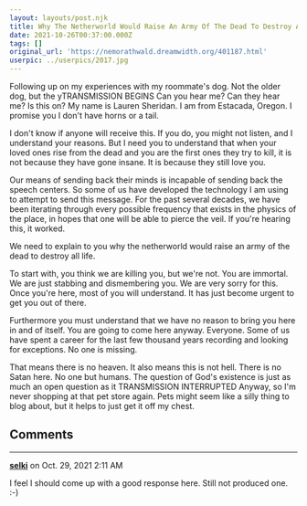 ```yaml
---
layout: layouts/post.njk
title: Why The Netherworld Would Raise An Army Of The Dead To Destroy All Life
date: 2021-10-26T00:37:00.000Z
tags: []
original_url: 'https://nemorathwald.dreamwidth.org/401187.html'
userpic: ../userpics/2017.jpg
---
```

Following up on my experiences with my roommate's dog. Not the older dog, but the yTRANSMISSION BEGINS Can you hear me? Can they hear me? Is this on? My name is Lauren Sheridan. I am from Estacada, Oregon. I promise you I don't have horns or a tail.

I don't know if anyone will receive this. If you do, you might not listen, and I understand your reasons. But I need you to understand that when your loved ones rise from the dead and you are the first ones they try to kill, it is not because they have gone insane. It is because they still love you.

Our means of sending back their minds is incapable of sending back the speech centers. So some of us have developed the technology I am using to attempt to send this message. For the past several decades, we have been iterating through every possible frequency that exists in the physics of the place, in hopes that one will be able to pierce the veil. If you're hearing this, it worked.

We need to explain to you why the netherworld would raise an army of the dead to destroy all life.

To start with, you think we are killing you, but we're not. You are immortal. We are just stabbing and dismembering you. We are very sorry for this. Once you're here, most of you will understand. It has just become urgent to get you out of there.

Furthermore you must understand that we have no reason to bring you here in and of itself. You are going to come here anyway. Everyone. Some of us have spent a career for the last few thousand years recording and looking for exceptions. No one is missing.

That means there is no heaven. It also means this is not hell. There is no Satan here. No one but humans. The question of God's existence is just as much an open question as it TRANSMISSION INTERRUPTED Anyway, so I'm never shopping at that pet store again. Pets might seem like a silly thing to blog about, but it helps to just get it off my chest.

## Comments

---

**[selki](https://www.dreamwidth.org/users/selki)** on Oct. 29, 2021 2:11 AM

I feel I should come up with a good response here. Still not produced one. :-)
